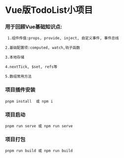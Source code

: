 # Vue版TodoList小项目 
### 用于回顾Vue基础知识点:
```
 1.组件传值:props, provide, inject, 自定义事件, 事件总线 
 ```
``` 
2.基础配置项:computed, watch,钩子函数

 ```
``` 
3.本地存储
 ```
``` 
4.nextTick, $set, refs等
 ```
``` 
5.数组常用方法
 ```



### 项目插件安装
```
pnpm install  或 npm i
```

###  项目启动
```
pnpm run serve 或 npm run serve
```

###  项目打包
```
pnpm run build 或 npm run build
```

 